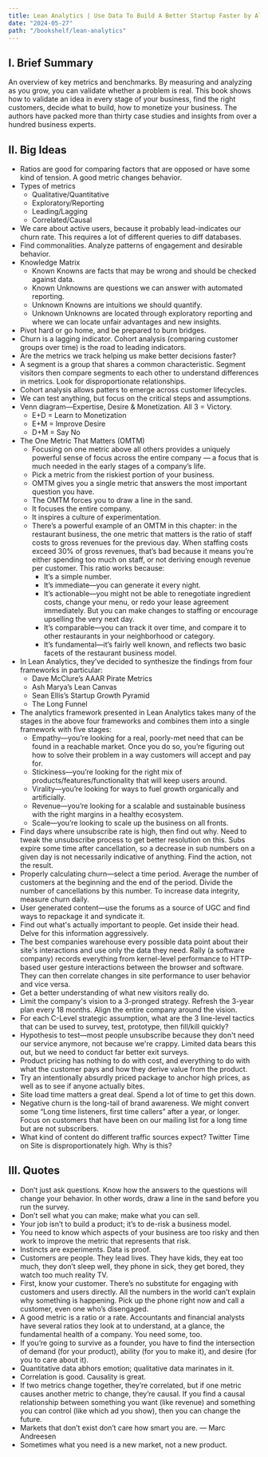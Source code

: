 ```yaml
---
title: Lean Analytics | Use Data To Build A Better Startup Faster by Alistair Croll & Benjamin Yoskovitz
date: "2024-05-27"
path: "/bookshelf/lean-analytics"
---
```


## I. Brief Summary
An overview of key metrics and benchmarks. By measuring and analyzing as you grow, you can validate whether a problem is real. This book shows how to validate an idea in every stage of your business, find the right customers, decide what to build, how to monetize your business. The authors have packed more than thirty case studies and insights from over a hundred business experts.

## II. Big Ideas
- Ratios are good for comparing factors that are opposed or have some kind of tension. A good metric changes behavior.
- Types of metrics
    - Qualitative/Quantitative
    - Exploratory/Reporting
    - Leading/Lagging
    - Correlated/Causal
- We care about active users, because it probably lead-indicates our churn rate. This requires a lot of different queries to diff databases. 
- Find commonalities. Analyze patterns of engagement and desirable behavior.
- Knowledge Matrix
    - Known Knowns are facts that may be wrong and should be checked against data. 
    - Known Unknowns are questions we can answer with automated reporting. 
    - Unknown Knowns are intuitions we should quantify. 
    - Unknown Unknowns are located through exploratory reporting and where we can locate unfair advantages and new insights.
- Pivot hard or go home, and be prepared to burn bridges. 
- Churn is a lagging indicator. Cohort analysis (comparing customer groups over time) is the road to leading indicators. 
- Are the metrics we track helping us make better decisions faster?
- A segment is a group that shares a common characteristic. Segment visitors then compare segments to each other to understand differences in metrics. Look for disproportionate relationships.
- Cohort analysis allows patters to emerge across customer lifecycles.
- We can test anything, but focus on the critical steps and assumptions.
- Venn diagram—Expertise, Desire & Monetization. All 3 = Victory.
    - E+D = Learn to Monetization
    - E+M = Improve Desire
    - D+M = Say No
- The One Metric That Matters (OMTM)
    - Focusing on one metric above all others provides a uniquely powerful sense of focus across the entire company — a focus that is much needed in the early stages of a company’s life.
    - Pick a metric from the riskiest portion of your business.
    - OMTM gives you a single metric that answers the most important question you have. 
    - The OMTM forces you to draw a line in the sand.
    - It focuses the entire company.
    - It inspires a culture of experimentation.
    - There’s a powerful example of an OMTM in this chapter: in the restaurant business, the one metric that matters is the ratio of staff costs to gross revenues for the previous day. When staffing costs exceed 30% of gross revenues, that’s bad because it means you’re either spending too much on staff, or not deriving enough revenue per customer. This ratio works because:
        - It’s a simple number.
        - It’s immediate—you can generate it every night.
        - It’s actionable—you might not be able to renegotiate ingredient costs, change your menu, or redo your lease agreement immediately. But you can make changes to staffing or encourage upselling the very next day.
        - It’s comparable—you can track it over time, and compare it to other restaurants in your neighborhood or category.
        - It’s fundamental—it’s fairly well known, and reflects two basic facets of the restaurant business model.
- In Lean Analytics, they’ve decided to synthesize the findings from four frameworks in particular:
    - Dave McClure’s AAAR Pirate Metrics
    - Ash Marya’s Lean Canvas
    - Sean Ellis’s Startup Growth Pyramid
    - The Long Funnel 
- The analytics framework presented in Lean Analytics takes many of the stages in the above four frameworks and combines them into a single framework with five stages:
    - Empathy—you’re looking for a real, poorly-met need that can be found in a reachable market. Once you do so, you’re figuring out how to solve their problem in a way customers will accept and pay for.
    - Stickiness—you’re looking for the right mix of products/features/functionality that will keep users around.
    - Virality—you’re looking for ways to fuel growth organically and artificially.
    - Revenue—you’re looking for a scalable and sustainable business with the right margins in a healthy ecosystem.
    - Scale—you’re looking to scale up the business on all fronts.
- Find days where unsubscribe rate is high, then find out why. Need to tweak the unsubscribe process to get better resolution on this. Subs expire some time after cancellation, so a decrease in sub numbers on a given day is not necessarily indicative of anything. Find the action, not the result.
- Properly calculating churn—select a time period. Average the number of customers at the beginning and the end of the period. Divide the number of cancellations by this number. To increase data integrity, measure churn daily.
- User generated content—use the forums as a source of UGC and find ways to repackage it and syndicate it.
- Find out what's actually important to people. Get inside their head. Delve for this information aggressively.
- The best companies warehouse every possible data point about their site's interactions and use only the data they need. Rally (a software company) records everything from kernel-level performance to HTTP-based user gesture interactions between the browser and software. They can then correlate changes in site performance to user behavior and vice versa. 
- Get a better understanding of what new visitors really do. 
- Limit the company's vision to a 3-pronged strategy. Refresh the 3-year plan every 18 months. Align the entire company around the vision.
- For each C-Level strategic assumption, what are the 3 line-level tactics that can be used to survey, test, prototype, then fill/kill quickly? 
- Hypothesis to test—most people unsubscribe because they don't need our service anymore, not because we're crappy. Limited data bears this out, but we need to conduct far better exit surveys. 
- Product pricing has nothing to do with cost, and everything to do with what the customer pays and how they derive value from the product. 
- Try an intentionally absurdly priced package to anchor high prices, as well as to see if anyone actually bites.
- Site load time matters a great deal. Spend a lot of time to get this down. 
- Negative churn is the long-tail of brand awareness. We might convert some “Long time listeners, first time callers” after a year, or longer. Focus on customers that have been on our mailing list for a long time but are not subscribers. 
- What kind of content do different traffic sources expect? Twitter Time on Site is disproportionately high. Why is this?

## III. Quotes
- Don’t just ask questions. Know how the answers to the questions will change your behavior. In other words, draw a line in the sand before you run the survey.
- Don’t sell what you can make; make what you can sell.
- Your job isn’t to build a product; it’s to de-risk a business model.
- You need to know which aspects of your business are too risky and then work to improve the metric that represents that risk.
- Instincts are experiments. Data is proof.
- Customers are people. They lead lives. They have kids, they eat too much, they don’t sleep well, they phone in sick, they get bored, they watch too much reality TV.
- First, know your customer. There’s no substitute for engaging with customers and users directly. All the numbers in the world can’t explain why something is happening. Pick up the phone right now and call a customer, even one who’s disengaged.
- A good metric is a ratio or a rate. Accountants and financial analysts have several ratios they look at to understand, at a glance, the fundamental health of a company. You need some, too.
- If you’re going to survive as a founder, you have to find the intersection of demand (for your product), ability (for you to make it), and desire (for you to care about it).
- Quantitative data abhors emotion; qualitative data marinates in it.
- Correlation is good. Causality is great.
- If two metrics change together, they’re correlated, but if one metric causes another metric to change, they’re causal. If you find a causal relationship between something you want (like revenue) and something you can control (like which ad you show), then you can change the future.
- Markets that don’t exist don’t care how smart you are. — Marc Andreesen
- Sometimes what you need is a new market, not a new product.